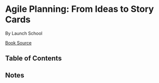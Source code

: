 # Agile Planning: From Ideas to Story Cards

By Launch School

[Book Source](https://launchschool.com/books/agile_planning)

## Table of Contents

## Notes
